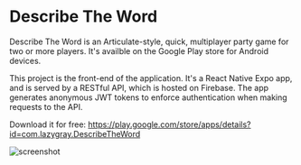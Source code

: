 # Describe The Word

Describe The Word is an Articulate-style, quick, multiplayer party game for two or more players. It's availble on the Google Play store for Android devices.

This project is the front-end of the application. It's a React Native Expo app, and is served by a RESTful API, which is hosted on Firebase. The app generates anonymous JWT tokens to enforce authentication when making requests to the API.

Download it for free: https://play.google.com/store/apps/details?id=com.lazygray.DescribeTheWord

![screenshot](https://user-images.githubusercontent.com/26548415/216726371-c8666492-b32c-4941-ae9f-1a7e81d57d10.png)
